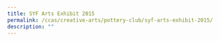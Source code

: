 ```yaml
---
title: SYF Arts Exhibit 2015
permalink: /ccas/creative-arts/pottery-club/syf-arts-exhibit-2015/
description: ""
---
```


